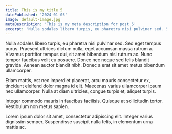 ```yaml
---
title: This is my title 5
datePublished: '2024-01-05'
image: default-image.jpg
metaDescription: 'This is my meta description for post 5'
excerpt: 'Nulla sodales libero turpis, eu pharetra nisi pulvinar sed. Sed eget tempus purus. Praesent ultrices dictum nulla, eget accumsan massa rutrum a'
---
```


Nulla sodales libero turpis, eu pharetra nisi pulvinar sed. Sed eget tempus purus. Praesent ultrices dictum nulla, eget accumsan massa rutrum a. Vivamus porttitor tempus dui, sit amet bibendum nisi rutrum ac. Nunc tempor faucibus velit eu posuere. Donec nec neque sed felis blandit gravida. Aenean auctor blandit nibh. Donec a erat sit amet metus bibendum ullamcorper.

Etiam mattis, est nec imperdiet placerat, arcu mauris consectetur ex, tincidunt eleifend dolor magna id elit. Maecenas varius ullamcorper ipsum nec ullamcorper. Nulla at diam ultricies, congue turpis et, aliquet turpis.

Integer commodo mauris in faucibus facilisis. Quisque at sollicitudin tortor. Vestibulum non metus sapien.

Lorem ipsum dolor sit amet, consectetur adipiscing elit. Integer varius dignissim semper. Suspendisse suscipit nulla felis, in elementum urna mattis ac.

